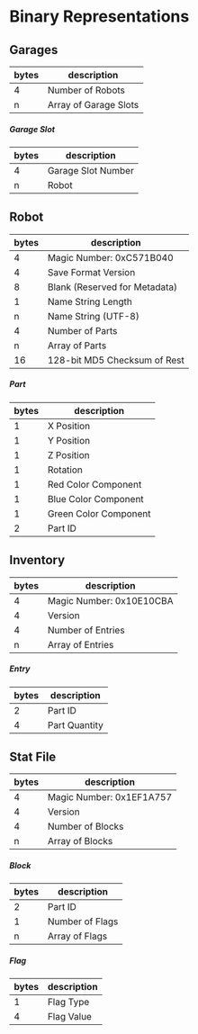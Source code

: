 # Binary Representations

## Garages

| bytes | description |
|-------|-------------|
| 4 | Number of Robots |
| n | Array of Garage Slots |

##### Garage Slot

| bytes | description |
|-------|-------------|
| 4 | Garage Slot Number |
| n | Robot |

## Robot

| bytes | description |
|-------|-------------|
| 4 | Magic Number: 0xC571B040 |
| 4 | Save Format Version |
| 8 | Blank (Reserved for Metadata) |
| 1 | Name String Length |
| n | Name String (UTF-8) |
| 4 | Number of Parts |
| n |  Array of Parts |
| 16| 128-bit MD5 Checksum of Rest |

##### Part

| bytes | description |
|-------|-------------|
| 1 | X Position |
| 1 | Y Position |
| 1 | Z Position |
| 1 | Rotation |
| 1 | Red Color Component |
| 1 | Blue Color Component |
| 1 | Green Color Component |
| 2 | Part ID |

## Inventory

| bytes | description |
|-------|-------------|
| 4 | Magic Number: 0x10E10CBA |
| 4 | Version |
| 4 | Number of Entries |
| n | Array of Entries |

##### Entry

| bytes | description |
|-------|-------------|
| 2 | Part ID |
| 4 | Part Quantity |

## Stat File

| bytes | description |
|-------|-------------|
| 4 | Magic Number: 0x1EF1A757 |
| 4 | Version |
| 4 | Number of Blocks |
| n | Array of Blocks |

##### Block

| bytes | description |
|-------|-------------|
| 2 | Part ID |
| 1 | Number of Flags |
| n | Array of Flags |

##### Flag

| bytes | description |
|-------|-------------|
| 1 | Flag Type |
| 4 | Flag Value |